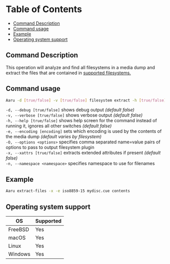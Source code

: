 # Table of Contents

- [Command Description](#command-description)
- [Command usage](#command-usage)
- [Example](#example)
- [Operating system support](#operating-system-support)


## Command Description

This operation will analyze and find all filesystems in a media dump and extract the files that are contained in [supported filesystems.](https://github.com/aaru-dps/Aaru.Documentation/blob/master/5.0/Filesystems-recognized-by-Aaru.md)
## Command usage

```bash
Aaru -d [true/false] -v [true/false] filesystem extract -h [true/false] -e [encoding] -O <options> -x [true/false] -n <namespace>
```

`-d, --debug [true/false]` shows debug output *(default false)*                
`-v, --verbose [true/false]` shows verbose output *(default false)*                  
`-h, --help [true/false]` shows help screen for the command instead of running it, ignores all other switches *(default false)*                       
`-e, --encoding [encoding]` sets which encoding is used by the contents of the media dump *(default varies by filesystem)*        
`-O, --options <options>` specifies comma separated name=value pairs of options to pass to output filesystem plugin            
`-x, --xattrs [true/false]` extracts extended attributes if present *(default false)*          
`-n, --namespace <namespace>` specifies namespace to use for filenames     

## Example

```bash
Aaru extract-files -x -e iso8859-15 mydisc.cue contents
```

## Operating system support

| OS | Supported |
|----|-----------|
| FreeBSD | Yes  |
| macOS   | Yes  |
| Linux   | Yes  |
| Windows | Yes  |

